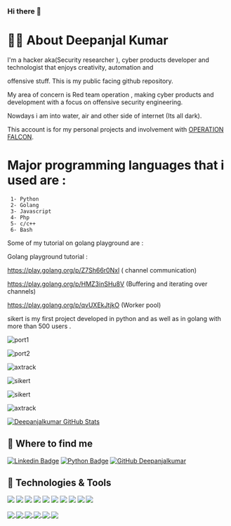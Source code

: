 ### Hi there 👋
# 👨‍💻 About Deepanjal Kumar

I'm a hacker aka(Security researcher ), cyber products developer and technologist that enjoys creativity, automation and 

offensive stuff. This is my public facing github repository. 

My area of concern is Red team operation , making cyber products and development with a focus on offensive security engineering.

Nowdays i am into water, air and other side of internet (Its all dark).

This account is for my personal projects and involvement with [OPERATION FALCON](https://github.com/operationfalcon).

# Major programming languages that i used are :

     1- Python
     2- Golang
     3- Javascript
     4- Php
     5- c/c++
     6- Bash

Some of my tutorial on golang playground are :

Golang playground tutorial :

https://play.golang.org/p/Z7Sh66r0Nxl ( channel communication)

https://play.golang.org/p/HMZ3inSHu8V (Buffering and iterating over channels)

https://play.golang.org/p/qvUXEkJtjkO (Worker pool)

sikert is my first project developed in python and as well as in golang with more than 500 users .

![port1](https://user-images.githubusercontent.com/55708909/131138782-2e08f999-e235-4564-b84b-b8404c264c82.png)

![port2](https://user-images.githubusercontent.com/55708909/131138794-4a589419-036f-465b-9214-1a54e1abef3b.png)

![axtrack](https://user-images.githubusercontent.com/55708909/124773073-3984fe80-df5a-11eb-88d9-34d9dae91527.png)

![sikert](https://user-images.githubusercontent.com/55708909/124773103-40ac0c80-df5a-11eb-8e91-64bce567fa7f.png)

![sikert](https://user-images.githubusercontent.com/55708909/132140579-68a08616-97c7-4ba2-b4a0-29a7d351bd5d.png)

![axtrack](https://user-images.githubusercontent.com/55708909/132140614-6db46e0a-4781-4151-b2c3-854e64f0cc4c.png)

<a href="https://github.com/sponsors/Deepanjalkumar">
  <img align="center" src="https://github-readme-stats.vercel.app/api?username=Deepanjalkumar&show_icons=true&line_height=63&count_private=true&theme=dark" alt="Deepanjalkumar GitHub Stats" />
</a>



## 🤔 Where to find me

[![Linkedin Badge](https://img.shields.io/badge/-Deepanjal%20kumar-blue?style=flat-square&logo=Linkedin&logoColor=white&link=https://www.linkedin.com/in/deepanjal-21041217b/)](www.linkedin.com/in/deepanjal-21041217b)
[![Python Badge](https://img.shields.io/badge/-Deepanjal%20kumar-blue?style=flat-square&logo=Python&logoColor=white&link=https://pypi.org/user/deepanjal/)](https://pypi.org/user/deepanjal/)
[![GitHub Deepanjalkumar](https://img.shields.io/github/followers/Deepanjalkumar?label=follow&style=social)](https://github.com/Deepanjalkumar)


## 🔧 Technologies & Tools
![](https://img.shields.io/badge/OS-Linux-informational?style=flat&logo=linux&logoColor=white&color=2bbc8a)
![](https://img.shields.io/badge/Editor-IntelliJ_IDEA-informational?style=flat&logo=intellij-idea&logoColor=white&color=2bbc8a)
![](https://img.shields.io/badge/Code-Python-informational?style=flat&logo=python&logoColor=white&color=2bbc8a)
![](https://img.shields.io/badge/Code-JavaScript-informational?style=flat&logo=javascript&logoColor=white&color=2bbc8a)
![](https://img.shields.io/badge/Code-Golang-informational?style=flat&logo=go&logoColor=white&color=2bbc8a)
![](https://img.shields.io/badge/Shell-Bash-informational?style=flat&logo=gnu-bash&logoColor=white&color=2bbc8a)
![](https://img.shields.io/badge/Tools-PostgreSQL-informational?style=flat&logo=postgresql&logoColor=white&color=2bbc8a)
![](https://img.shields.io/badge/Tools-Docker-informational?style=flat&logo=docker&logoColor=white&color=2bbc8a)
![](https://img.shields.io/badge/Tools-Kubernetes-informational?style=flat&logo=kubernetes&logoColor=white&color=2bbc8a)
![](https://img.shields.io/badge/Cloud-Digital_Ocean-informational?style=flat&logo=digitalocean&logoColor=white&color=2bbc8a)
 


<a href="https://github.com/Deepanjalkumar/sikert">
  <img align="center" src="https://github-readme-stats.vercel.app/api/pin/?username=Deepanjalkumar&repo=sikert&title_color=ffffff&text_color=c9cacc&icon_color=2bbc8a&bg_color=1d1f21" />
</a>


<a href="https://github.com/Deepanjalkumar/axtrack">
  <img align="center" src="https://github-readme-stats.vercel.app/api/pin/?username=Deepanjalkumar&repo=axtrack&title_color=ffffff&text_color=c9cacc&icon_color=2bbc8a&bg_color=1d1f21" />
</a>    


<a href="https://github.com/Deepanjalkumar/sectrails">
  <img align="center" src="https://github-readme-stats.vercel.app/api/pin/?username=Deepanjalkumar&repo=sectrails&title_color=ffffff&text_color=c9cacc&icon_color=2bbc8a&bg_color=1d1f21" />
</a>   


<a href="https://github.com/Deepanjalkumar/hunter">
  <img align="center" src="https://github-readme-stats.vercel.app/api/pin/?username=Deepanjalkumar&repo=hunter&title_color=ffffff&text_color=c9cacc&icon_color=2bbc8a&bg_color=1d1f21" />
</a>


<a href="https://github.com/Deepanjalkumar/eframe">
  <img align="center" src="https://github-readme-stats.vercel.app/api/pin/?username=Deepanjalkumar&repo=eframe&title_color=ffffff&text_color=c9cacc&icon_color=2bbc8a&bg_color=1d1f21" />
</a>


<a href="https://github.com/Deepanjalkumar/pawny">
  <img align="center" src="https://github-readme-stats.vercel.app/api/pin/?username=Deepanjalkumar&repo=pawny&title_color=ffffff&text_color=c9cacc&icon_color=2bbc8a&bg_color=1d1f21" />
</a>





